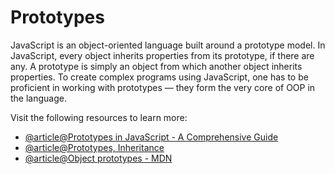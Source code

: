 # Prototypes

JavaScript is an object-oriented language built around a prototype model. In JavaScript, every object inherits properties from its prototype, if there are any. A prototype is simply an object from which another object inherits properties. To create complex programs using JavaScript, one has to be proficient in working with prototypes — they form the very core of OOP in the language.

Visit the following resources to learn more:

- [@article@Prototypes in JavaScript - A Comprehensive Guide](https://www.codeguage.com/courses/js/objects-prototypes)
- [@article@Prototypes, Inheritance](https://javascript.info/prototypes)
- [@article@Object prototypes - MDN](https://developer.mozilla.org/en-US/docs/Learn/JavaScript/Objects/Object_prototypes)
